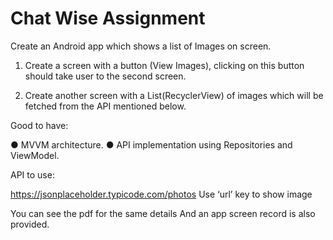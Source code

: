 # Chat Wise Assignment

Create an Android app which shows a list of Images on screen.
1. Create a screen with a button (View Images), clicking on this button should take
user to the second screen.

3. Create another screen with a List(RecyclerView) of images which will be fetched
from the API mentioned below.

Good to have:

● MVVM architecture.
● API implementation using Repositories and ViewModel.

API to use:

https://jsonplaceholder.typicode.com/photos
Use ‘url’ key to show image

You can see the pdf for the same details And an app screen record is also provided.
